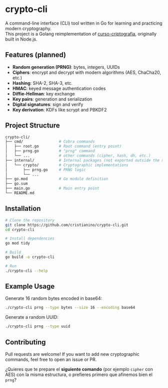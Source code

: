 # crypto-cli

A command-line interface (CLI) tool written in Go for learning and practicing modern cryptography.  
This project is a Golang reimplementation of [curso-criptografia](https://github.com/cristianino/curso-criptografia), originally built in Node.js.

## Features (planned)

- **Random generation (PRNG)**: bytes, integers, UUIDs
- **Ciphers**: encrypt and decrypt with modern algorithms (AES, ChaCha20, etc.)
- **Hashing**: SHA-2, SHA-3, etc.
- **HMAC**: keyed message authentication codes
- **Diffie-Hellman**: key exchange
- **Key pairs**: generation and serialization
- **Digital signatures**: sign and verify
- **Key derivation**: KDFs like scrypt and PBKDF2

## Project Structure

```bash
crypto-cli/
├── cmd/                # Cobra commands
│   ├── root.go         # Root command (entry point)
│   ├── prng.go         # "prng" command
│   └── ...             # other commands (cipher, hash, dh, etc.)
├── internal/           # Internal packages (not exported outside the module)
│   └── crypto/         # Cryptographic implementations
│       ├── prng.go     # PRNG logic
│       └── ...         
├── go.mod              # Go module definition
├── go.sum
├── main.go             # Main entry point
└── README.md
````

## Installation

```bash
# Clone the repository
git clone https://github.com/cristianino/crypto-cli.git
cd crypto-cli

# Install dependencies
go mod tidy

# Build
go build -o crypto-cli

# Run
./crypto-cli --help
```

## Example Usage

Generate 16 random bytes encoded in base64:

```bash
./crypto-cli prng --type bytes --size 16 --encoding base64
```

Generate a random UUID:

```bash
./crypto-cli prng --type uuid
```

## Contributing

Pull requests are welcome! If you want to add new cryptographic commands, feel free to open an issue or PR.


¿Quieres que te prepare el **siguiente comando** (por ejemplo `cipher` con AES) con la misma estructura, o prefieres primero que afinemos bien el `prng`?
